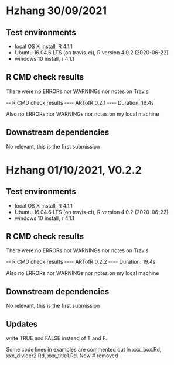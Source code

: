 # Hzhang 30/09/2021

## Test environments
* local OS X install, R 4.1.1
* Ubuntu 16.04.6 LTS (on travis-ci), R version 4.0.2 (2020-06-22)
* windows 10 install, r 4.1.1

## R CMD check results
There were no ERRORs nor WARNINGs nor notes on Travis. 

-- R CMD check results ---- ARTofR 0.2.1 ----
Duration: 16.4s

Also no ERRORs nor WARNINGs nor notes on my local machine 

## Downstream dependencies
No relevant, this is the first submission

# Hzhang 01/10/2021, V0.2.2

## Test environments
* local OS X install, R 4.1.1
* Ubuntu 16.04.6 LTS (on travis-ci), R version 4.0.2 (2020-06-22)
* windows 10 install, r 4.1.1

## R CMD check results
There were no ERRORs nor WARNINGs nor notes on Travis. 

-- R CMD check results ---- ARTofR 0.2.2 ----
Duration: 19.4s

Also no ERRORs nor WARNINGs nor notes on my local machine 

## Downstream dependencies
No relevant, this is the first submission

## Updates

write TRUE and FALSE instead of T and F. 

Some code lines in examples are commented out in xxx_box.Rd,
xxx_divider2.Rd, xxx_title1.Rd. Now # removed

